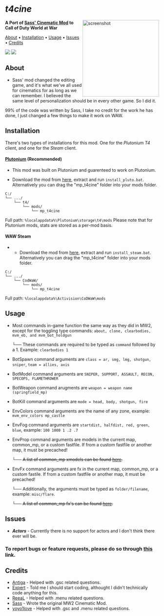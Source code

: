 # *t4cine*
<img src="https://images3.alphacoders.com/108/1080039.png" alt="screenshot" height="250px" align="right"/>

**A Port of [Sass' Cinematic Mod](https://github.com/sortileges/iw4cine) to Call of Duty World at War**

<p align="left">
  <a href="#about">About</a> •
  <a href="#installation">Installation</a> •
  <a href="#usage">Usage</a> •
  <a href="#issues">Issues</a> •
  <a href="#credits">Credits</a>
</p>

<div align="left">
<a href="https://github.com/datapIan/t4cine/releases"><img src="https://img.shields.io/github/v/release/datapIan/t4cine?label=Latest%20Release&style=flat-square"></a>
  <a href="https://github.com/datapIan/t4cine/releases""><img src="https://img.shields.io/github/downloads/datapIan/t4cine/total?style=flat-square"></a>

## About

 - Sass' mod changed the editing game, and it's what we've all used for cinematics for as long as we can remember. I believed the same level of personalization should be in every other game. So I did it.

99% of the code was written by Sass, I take no credit for the work he has done, I just changed a few things to make it work on WAW.

## Installation

There's two types of installations for this mod. One for the *Plutonium T4* client, and one for the *Steam* client.

#### [Plutonium](https://www.plutonium.pw) (Recommended)

* This mod was built on Plutonium and guarenteed to work on Plutonium.

* Download the mod from [here](https://github.com/datapIan/t4cine/releases/latest), extract and run `install_pluto.bat`. Alternatively
 you can drag the "mp_t4cine" folder into your mods folder.
```text
C:/
└── .../
    └── t4/
        └── mods/
            └── mp_t4cine
```
Full path: `%localappdata%\Plutonium\storage\t4\mods`
Please note that for Plutonium mods, stats are stored as a per-mod basis.

#### WAW Steam

* * Download the mod from [here](https://github.com/datapIan/t4cine/releases/latest), extract and run `install_steam.bat`. Alternatively
 you can drag the "mp_t4cine" folder into your mods folder.
```text
C:/
└── .../
    └── CodWaW/
        └── mods/
            └── mp_t4cine
```
Full path: `%localappdata%\Activision\CoDWaW\mods`

## Usage

* Most commands in-game function the same way as they did in MW2, except for the toggling type commands: `about, clone, clearbodies, mvm_eb, and mvm_bot_holdgun`
  
  └── These commands are required to be typed as `command` followed by a 1. Example: `clearbodies 1`
* BotSpawn command arguments are `class = ar, smg, lmg, shotgun, sniper`, `team = allies, axis`
* BotModel command arguments are `SNIPER, SUPPORT, ASSAULT, RECON, SPECOPS, FLAMETHROWER`
* BotWeapon command arugments are `weapon = weapon name (springfield_mp)`
* BotKill command arguments are `mode = head, body, shotgun, fire`
* EnvColors command arguments are the name of any zone, example: `mvm_env_colors mp_castle`
* EnvFog command arguments are `startdist, halfdist, red, green, blue`, example: `100 1000 1 .2 .7`
* EnvProp command arguments are models in the current map, common_mp, or a custom fastfile. If from a custom fastfile or another map, it must be precached!

  └── ~~A list of common_mp xmodels can be found [here]().~~
* EnvFx command arguments are fx in the current map, common_mp, or a custom fastile. If from a custom fastfile or another map, it must be precached!
  
  └── Additionally, the arguments must be typed as `folder/filename`, example: `misc/flare`.
  
  └── ~~A list of common_mp fx's can be found [here]().~~
  

## Issues
* ***Actors*** - Currently there is no support for actors and I don't think there ever will be.

### To report bugs or feature requests, please do so through [this](https://github.com/datapIan/t4cine/issues) link.

## Credits

* [Antiga](https://github.com/mprust) - Helped with .gsc related questions.
* [Expert](https://github.com/soexperttt) - Told me I should start coding, althought I didn't technically code anything for this.
* [ReeaL](https://github.com/reaalx) - Helped with .menu related questions.
* [Sass](https://github.com/sortileges) - Wrote the original MW2 Cinematic Mod.
* [yoyo1love](https://github.com/yoyothebest) - Helped with .gsc and .menu related questions.
